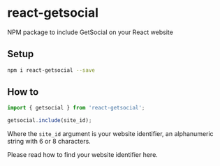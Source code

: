 # react-getsocial

NPM package to include GetSocial on your React website

## Setup

```bash
npm i react-getsocial --save
```

## How to

```javascript
import { getsocial } from 'react-getsocial';

getsocial.include(site_id);
```

Where the `site_id` argument is your website identifier, an alphanumeric string with 6 or 8 characters.

Please read how to find your website identifier here.
